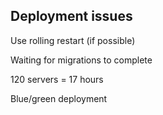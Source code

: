##  Deployment issues

Use rolling restart (if possible)

Waiting for migrations to complete

120 servers = 17 hours

Blue/green deployment
